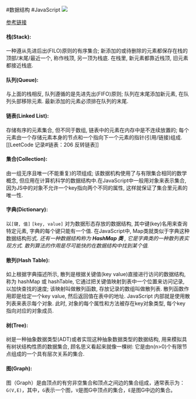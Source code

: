 #数据结构 #JavaScript 
![](https://cdn.nlark.com/yuque/0/2021/jpeg/223223/1622594294161-cbb3d0cf-a920-4d1a-b6d0-5d88a7b2f045.jpeg)

[参考链接](https://juejin.cn/post/6844903482432962573)

#### 栈(Stack):

一种遵从先进后出(FILO)原则的有序集合; 新添加的或待删除的元素都保存在栈的顶部/末尾/最近一个, 称作栈顶, 另一顶为栈底. 在栈里, 新元素都靠近栈顶, 旧元素都接近栈底.

#### 队列(Queue):

与上面的栈相反, 队列遵循的是先进先出(FIFO)原则; 队列在末尾添加新元素, 在队列头部移除元素. 最新添加的元素必须排在队列的末尾.

#### 链表(Linked List):
存储有序的元素集合, 但不同于数组, 链表中的元素在内存中是不连续放置的; 每个元素由一个存储元素本身的节点和一个指向下一个元素的指针(引用/链接)组成.
[[LeetCode 记录#链表：206 反转链表]]
#### 集合(Collection):

由一组无序且唯一(不能重复)的项组成; 该数据机构使用了与有限集合相同的数学概念, 但应用在计算机科学的数据结构中.在JavaScript中一般用对象来表示集合, 因为JS中的对象不允许一个key指向两个不同的属性, 这样就保证了集合里元素的唯一性.

#### 字典(Dictionary):

以` [键, 值] ` `[key, value]` 对为数据形态存放的数据结构, 其中键(key)名用来查询特定元素, 字典的每个键只能有一个值. 在JavaScript中, Map类就类似于字典这种数据结构形式. _还有一种数据结构称为_ **_HashMap 类_** _, 它是字典类的一种散列表实现方式. 散列算法的作用是尽可能快的在数据结构中找到某个值._

#### 散列(Hash Table):

如上根据字典描述所示, 散列是根据关键值(key value)直接进行访问的数据结构, 称为 hashMap 或 hashTable, 它通过把关键值映射到表中一个位置来访问记录, 以加快查找的速度; 该映射叫做散列函数, 存放记录的数组叫做散列表. 散列函数作用即是给定一个key value, 然后返回值在表中的地址. JavaScript 内部就是使用散列表来表示每个对象. 此时, 对象的每个属性和方法被存在key对象类型, 每个key指向对应的对象成员.

#### 树(Tree):

树是一种抽象数据类型(ADT)或者实现这种抽象数据类型的数据结构, 用来模拟具有树状结构性质的数据集合, 顾名思义看起来就像一棵树: 它是由n(n>0)个有限节点组成的一个具有层次关系的集合.

#### 图(Graph):

图（Graph）是由顶点的有穷非空集合和顶点之间边的集合组成，通常表示为：`G(V,E)`，其中，`G`表示一个图，`V`是图G中顶点的集合，`E`是图G中边的集合。